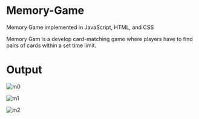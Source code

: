 # Memory-Game

Memory Game implemented in JavaScript, HTML, and CSS

Memory Gam is a develop card-matching game where players have to find pairs of cards within a set time limit.

# Output

![m0](https://github.com/mt057/Memory-Game/assets/82698555/d3d6f00b-51e3-456e-8efb-69e703d11eef)

![m1](https://github.com/mt057/Memory-Game/assets/82698555/111b0b06-4fcf-4ef0-b50d-f76c84043750)

![m2](https://github.com/mt057/Memory-Game/assets/82698555/51f1cb36-f8c1-4855-9c99-6e43ebd29ab4)
